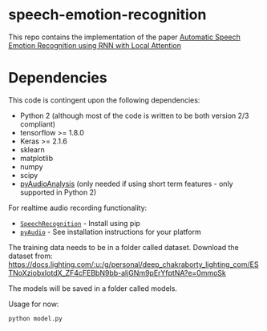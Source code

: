 # speech-emotion-recognition
This repo contains the implementation of the paper [Automatic Speech Emotion Recognition using RNN with Local Attention](https://www.researchgate.net/profile/Seyedmahdad_Mirsamadi/publication/314756323_Automatic_Speech_Emotion_Recognition_Using_Recurrent_Neural_Networks_with_Local_Attention/links/59d9e6ddaca272e6096bc213/Automatic-Speech-Emotion-Recognition-Using-Recurrent-Neural-Networks-with-Local-Attention.pdf)


# Dependencies

This code is contingent upon the following dependencies:
* Python 2 (although most of the code is written to be both version 2/3 compliant)
* tensorflow >= 1.8.0
* Keras >= 2.1.6
* sklearn
* matplotlib
* numpy
* scipy
* [pyAudioAnalysis](https://github.com/tyiannak/pyAudioAnalysis) (only needed if using short term features - only supported in Python 2)

For realtime audio recording functionality:
* [`SpeechRecognition`](https://pypi.org/project/SpeechRecognition/) - Install using pip
* [`pyAudio`](https://people.csail.mit.edu/hubert/pyaudio/) - See installation instructions for your platform


The training data needs to be in a folder called dataset. Download the dataset from: https://docs.lighting.com/:u:/g/personal/deep_chakraborty_lighting_com/ESTNoXziobxIotdX_ZF4cFEBbN9bb-aljGNm9pErYfptNA?e=0mmoSk

The models will be saved in a folder called models.

Usage for now:
```shell
python model.py
```
